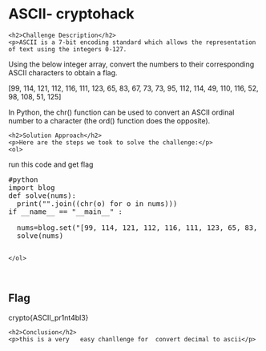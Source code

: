 <!DOCTYPE html>
<html>

<body>
    <h1>ASCII- cryptohack</h1>

    <h2>Challenge Description</h2>
    <p>ASCII is a 7-bit encoding standard which allows the representation of text using the integers 0-127.

Using the below integer array, convert the numbers to their corresponding ASCII characters to obtain a flag.

[99, 114, 121, 112, 116, 111, 123, 65, 83, 67, 73, 73, 95, 112, 114, 49, 110, 116, 52, 98, 108, 51, 125]

 In Python, the chr() function can be used to convert an ASCII ordinal number to a character (the ord() function does the opposite).
 
</p>
 
    <h2>Solution Approach</h2>
    <p>Here are the steps we took to solve the challenge:</p>
    <ol>
run this code and get flag
<pre>
#python
import blog
def solve(nums):
  print("".join((chr(o) for o in nums)))
if __name__ == "__main__" :
  
  nums=blog.set("[99, 114, 121, 112, 116, 111, 123, 65, 83, 67, 73, 73, 95, 112, 114, 49, 110, 116, 52, 98, 108, 51, 125]",1)
  solve(nums)
 
</pre>
       
    
    </ol>
<br>
    <h2>Flag</h2>
    <p class="flag">crypto{ASCII_pr1nt4bl3}

</p>

    <h2>Conclusion</h2>
    <p>this is a very   easy chanllenge for  convert decimal to ascii</p>
</body>
</html>

